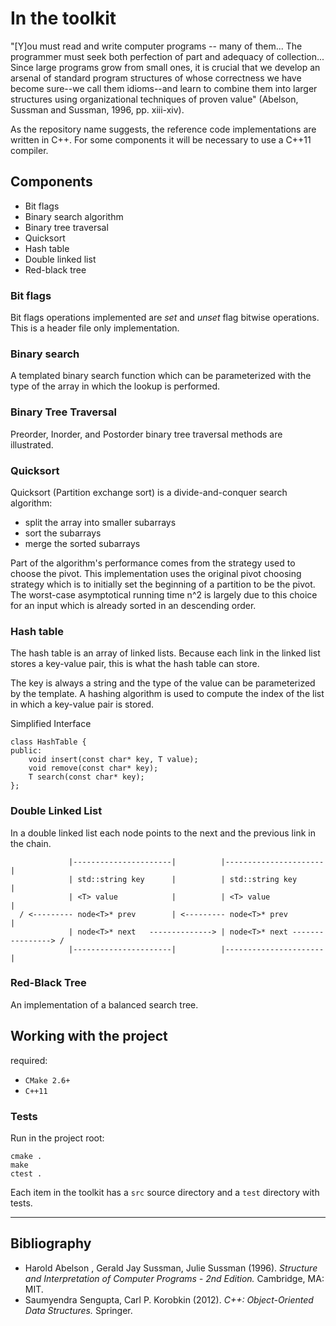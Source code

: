 # In the toolkit

"[Y]ou must read and write computer programs -- many of them... The programmer must seek both perfection of part and adequacy of collection... Since large programs grow from small ones, it is crucial that we develop an arsenal of standard program structures of whose correctness we have become sure--we call them idioms--and learn to combine them into larger structures using organizational techniques of proven value" (Abelson, Sussman and Sussman, 1996, pp. xiii-xiv).

As the repository name suggests, the reference code implementations are written in C++. For some components it will be necessary to use a C++11 compiler.

## Components

- Bit flags
- Binary search algorithm
- Binary tree traversal
- Quicksort
- Hash table
- Double linked list
- Red-black tree

### Bit flags

Bit flags operations implemented are *set* and *unset* flag bitwise operations. This is a header file only implementation.

### Binary search

A templated binary search function which can be parameterized with the type of the array in which the lookup is performed.

### Binary Tree Traversal

Preorder, Inorder, and Postorder binary tree traversal methods are illustrated.

### Quicksort

Quicksort (Partition exchange sort) is a divide-and-conquer search algorithm:

- split the array into smaller subarrays
- sort the subarrays
- merge the sorted subarrays

Part of the algorithm's performance comes from the strategy used to choose the pivot. This implementation uses the original pivot choosing strategy which is to initially set the beginning of a partition to be the pivot. The worst-case asymptotical running time n^2 is largely due to this choice for an input which is already sorted in an descending order.

### Hash table

The hash table is an array of linked lists. Because each link in the linked list stores a key-value pair, this is what the hash table can store.

The key is always a string and the type of the value can be parameterized by the template. A hashing algorithm is used to compute the index of the list in which a key-value pair is stored.

Simplified Interface

```
class HashTable {
public:
    void insert(const char* key, T value);
    void remove(const char* key);
    T search(const char* key);
};

```

### Double Linked List

In a double linked list each node points to the next and the previous link in the chain.
    
```
             |----------------------|          |----------------------|
             | std::string key      |          | std::string key      |
             | <T> value            |          | <T> value            |
  / <--------- node<T>* prev        | <--------- node<T>* prev        |
             | node<T>* next   --------------> | node<T>* next ----------------> /
             |----------------------|          |----------------------|
```

### Red-Black Tree

An implementation of a balanced search tree. 

## Working with the project

required:

- `CMake 2.6+` 
- `C++11`

### Tests

Run in the project root:

```
cmake .
make
ctest .
```

Each item in the toolkit has a `src` source directory and a `test` directory with tests.

----

## Bibliography

- Harold Abelson , Gerald Jay Sussman, Julie Sussman (1996). *Structure and Interpretation of Computer Programs - 2nd Edition.* Cambridge, MA: MIT.
- Saumyendra Sengupta, Carl P. Korobkin (2012). *C++: Object-Oriented Data Structures.* Springer.
